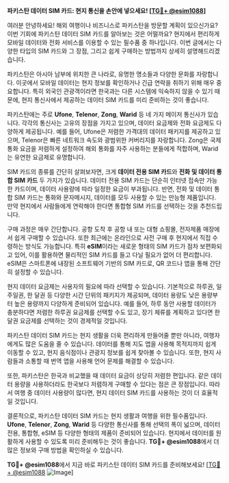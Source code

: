 **파키스탄 데이터 SIM 카드: 현지 통신을 손안에 넣으세요! [[TG💪+ @esim1088](https://t.me/s/esim1088)]**

여러분 안녕하세요! 해외 여행이나 비즈니스로 파키스탄을 방문할 계획이 있으신가요? 이번 기회에 파키스탄 데이터 SIM 카드를 알아보는 것은 어떨까요? 현지에서 편리하게 모바일 데이터와 전화 서비스를 이용할 수 있는 필수품 중 하나입니다. 이번 글에서는 다양한 타입의 SIM 카드와 그 장점, 그리고 쉽게 구매하는 방법까지 상세히 설명해드리겠습니다.

파키스탄은 아시아 남부에 위치한 큰 나라로, 유명한 명소들과 다양한 문화를 자랑합니다. 이곳에서 모바일 데이터는 현지 정보를 확인하거나 긴급 연락을 취하기 위해 매우 중요합니다. 특히 외국인 관광객이라면 한국과는 다른 시스템에 익숙하지 않을 수 있기 때문에, 현지 통신사에서 제공하는 데이터 SIM 카드를 미리 준비하는 것이 좋습니다.

파키스탄에는 주로 **Ufone**, **Telenor**, **Zong**, **Warid** 등 네 가지 메이저 통신사가 있습니다. 각각의 통신사는 고유의 장점을 가지고 있으며, 데이터 요금제와 전화 요금제도 다양하게 제공됩니다. 예를 들어, Ufone은 저렴한 가격대의 데이터 패키지를 제공하고 있으며, Telenor은 빠른 네트워크 속도와 광범위한 커버리지를 자랑합니다. Zong은 국제 통화 요금을 저렴하게 설정하여 해외 통화를 자주 사용하는 분들에게 적합하며, Warid는 유연한 요금제로 유명합니다.

SIM 카드의 종류를 간단히 살펴보자면, 크게 **데이터 전용 SIM 카드**와 **전화 및 데이터 통합 SIM 카드** 두 가지가 있습니다. 데이터 전용 SIM 카드는 단순히 인터넷 접속만 가능한 카드이며, 데이터 사용량에 따라 일정한 요금이 부과됩니다. 반면, 전화 및 데이터 통합 SIM 카드는 통화와 문자메시지, 데이터를 모두 사용할 수 있는 만능형 제품입니다. 만약 현지에서 사람들에게 연락해야 한다면 통합형 SIM 카드를 선택하는 것을 추천드립니다.

구매 과정은 매우 간단합니다. 공항 도착 후 공항 내 또는 대형 쇼핑몰, 전자제품 매장에서 쉽게 구매할 수 있습니다. 또한 최근에는 온라인으로 사전 구매 후 현지에서 직접 수령하는 방식도 가능합니다. 특히 **eSIM**이라는 새로운 형태의 SIM 카드가 점차 보편화되고 있어, 이를 활용하면 물리적인 SIM 카드를 들고 다닐 필요가 없어 더 편리합니다. eSIM은 스마트폰에 내장된 소프트웨어 기반의 SIM 카드로, QR 코드나 앱을 통해 간단히 설정할 수 있습니다.

현지 데이터 요금제는 사용자의 필요에 따라 선택할 수 있습니다. 기본적으로 하루권, 일주일권, 한 달권 등 다양한 시간 단위의 패키지가 제공되며, 데이터 용량도 낮은 용량부터 높은 용량까지 다양하게 준비되어 있습니다. 예를 들어, 하루 동안 사용할 데이터가 충분하다면 저렴한 하루권 요금제를 선택할 수도 있고, 장기 체류를 계획하고 있다면 한 달권 요금제를 선택하는 것이 경제적일 것입니다.

파키스탄 데이터 SIM 카드는 현지 생활을 더욱 편리하게 만들어줄 뿐만 아니라, 여행자에게도 많은 도움을 줄 수 있습니다. 데이터를 통해 지도 앱을 사용해 목적지까지 쉽게 이동할 수 있고, 현지 음식점이나 관광지 정보를 쉽게 찾아볼 수 있습니다. 또한, 현지 사람들과 소통할 때 번역 앱을 사용해 언어 문제를 해결할 수 있습니다.

또한, 파키스탄은 한국과 비교했을 때 데이터 요금이 상당히 저렴한 편입니다. 같은 데이터 용량을 사용하더라도 한국보다 저렴하게 구매할 수 있다는 점은 큰 장점입니다. 따라서 여행 중 데이터 사용량이 많다면, 현지 데이터 SIM 카드를 사용하는 것이 더 효율적일 것입니다.

결론적으로, 파키스탄 데이터 SIM 카드는 현지 생활과 여행을 위한 필수품입니다. **Ufone**, **Telenor**, **Zong**, **Warid** 등 다양한 통신사를 통해 선택의 폭이 넓으며, 데이터 전용, 통합형, eSIM 등 다양한 형태의 제품이 준비되어 있습니다. 현지에서 데이터를 원활하게 사용할 수 있도록 미리 준비해두는 것이 좋습니다. **TG💪+ @esim1088**에서 더 많은 정보와 구매 방법을 확인하실 수 있습니다.

**TG💪+ @esim1088**에서 지금 바로 파키스탄 데이터 SIM 카드를 준비해보세요! [[TG💪+ @esim1088](https://t.me/s/esim1088) ![Image](https://i.postimg.cc/Y0z9fWf4/image.png)]